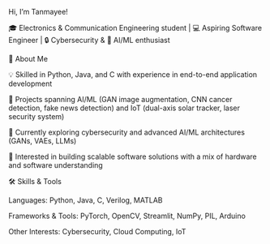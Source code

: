 Hi, I’m Tanmayee!

🎓 Electronics & Communication Engineering student | 💻 Aspiring Software Engineer | 🔒 Cybersecurity & 🤖 AI/ML enthusiast

🚀 About Me

💡 Skilled in Python, Java, and C with experience in end-to-end application development

🔬 Projects spanning AI/ML (GAN image augmentation, CNN cancer detection, fake news detection) and IoT (dual-axis solar tracker, laser security system)

🌱 Currently exploring cybersecurity and advanced AI/ML architectures (GANs, VAEs, LLMs)

🎯 Interested in building scalable software solutions with a mix of hardware and software understanding

🛠️ Skills & Tools

Languages: Python, Java, C, Verilog, MATLAB

Frameworks & Tools: PyTorch, OpenCV, Streamlit, NumPy, PIL, Arduino

Other Interests: Cybersecurity, Cloud Computing, IoT

